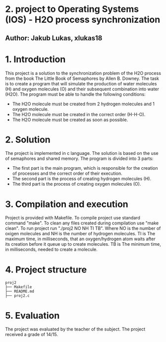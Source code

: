 # 2. project to Operating Systems (IOS) - H2O process synchronization
## Author: Jakub Lukas, xlukas18

# 1. Introduction
This project is a solution to the synchronization problem of the H2O process from the book The Little Book of Semaphores by  Allen B. Downey. The task is to create a program that will simulate the production of water molecules (H) and oxygen molecules (O) and their subsequent combination into water (H2O). The program must be able to handle the following conditions:
- The H2O molecule must be created from 2 hydrogen molecules and 1 oxygen molecule.
- The H2O molecule must be created in the correct order (H-H-O).
- The H2O molecule must be created as soon as possible.

# 2. Solution
The project is implemented in c language. The solution is based on the use of semaphores and shared memory. The program is divided into 3 parts:
- The first part is the main program, which is responsible for the creation of processes and the correct order of their execution.
- The second part is the process of creating hydrogen molecules (H).
- The third part is the process of creating oxygen molecules (O).

# 3. Compilation and execution
Project is provided with Makefile. To compile project use standard command "make". To clean any files created during compilation use "make clean". To run project run "./proj2 NO NH TI TB". Where NO is the number of oxigen molecules and NH is the number of hydrogen molecules. TI is The maximum time, in milliseconds, that an oxygen/hydrogen atom waits after its creation before it queue up to create molecules. TB is The minimum time, in milliseconds, needed to create a molecule.

# 4. Project structure
```
proj2
├── Makefile
├── README.md
├── proj2.c
```

# 5. Evaluation
The project was evaluated by the teacher of the subject. The project received a grade of 14/15.
